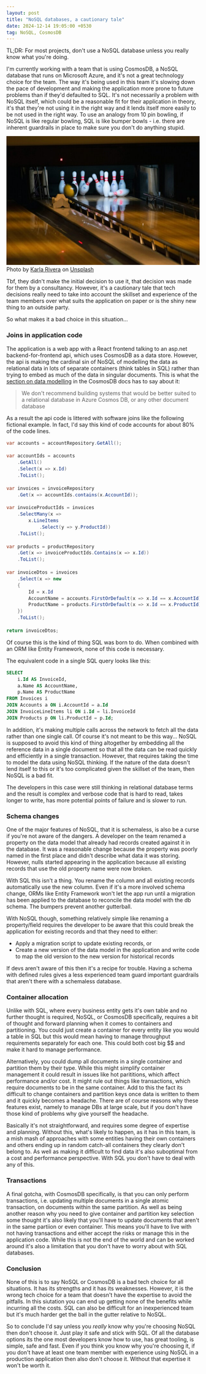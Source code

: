 ```yaml
---
layout: post
title: "NoSQL databases, a cautionary tale"
date: 2024-12-14 19:05:00 +0530
tag: NoSQL, CosmosDB
---
```


TL;DR: For most projects, don't use a NoSQL database unless you really know what you're doing.

I'm currently working with a team that is using CosmosDB, a NoSQL database that runs on Microsoft Azure, and it's not a great technology choice for the team. The way it's being used in this team it's slowing down the pace of development and making the application more prone to future problems than if they'd defaulted to SQL. It's not necessarily a problem with NoSQL itself, which could be a reasonable fit for their application in theory, it's that they're not using it in the right way and it lends itself more easily to be not used in the right way. To use an analogy from 10 pin bowling, if NoSQL is like regular bowling, SQL is like bumper bowls - i.e. there are inherent guardrails in place to make sure you don't do anything stupid.

<p>
<div>
  <img src="/assets/images/why-nosql-is-hard/karla-rivera-TS2_PvGhGgs-unsplash-sm.jpg" alt="Bumper Bowls Image">
  <figcaption>Photo by <a href="https://unsplash.com/@karla_rivera?utm_content=creditCopyText&utm_medium=referral&utm_source=unsplash">Karla Rivera</a> on <a href="https://unsplash.com/photos/bowling-balls-hitting-pins-TS2_PvGhGgs?utm_content=creditCopyText&utm_medium=referral&utm_source=unsplash">Unsplash</a></figcaption>
</div>
</p>

Tbf, they didn't make the initial decision to use it, that decision was made for them by a consultancy. However, it's a cautionary tale that tech decisions really need to take into account the skillset and experience of the team members over what suits the application on paper or is the shiny new thing to an outside party.

So what makes it a bad choice in this situation...

### Joins in application code

The application is a web app with a React frontend talking to an asp.net backend-for-frontend api, which uses CosmosDB as a data store. However, the api is making the cardinal sin of NoSQL of modelling the data as relational data in lots of separate containers (think tables in SQL) rather than trying to embed as much of the data in singular documents. This is what the [section on data modelling]((https://learn.microsoft.com/en-us/azure/cosmos-db/nosql/modeling-data#reference-data)) in the CosmosDB docs has to say about it:

> We don't recommend building systems that would be better suited to a relational database in Azure Cosmos DB, or any other document database

As a result the api code is littered with software joins like the following fictional example. In fact, I'd say this kind of code accounts for about 80% of the code lines.

```csharp
var accounts = accountRepository.GetAll();

var accountIds = accounts
    .GetAll()
    .Select(x => x.Id)
    .ToList();

var invoices = invoiceRepository
    .Get(x => accountIds.contains(x.AccountId));

var invoiceProductIds = invoices
    .SelectMany(x =>
        x.LineItems
            .Select(y => y.ProductId))
    .ToList();

var products = productRepository
    .Get(x => invoiceProductIds.Contains(x => x.Id))
    .ToList();

var invoiceDtos = invoices
    .Select(x => new
    {
        Id = x.Id
        AccountName = accounts.FirstOrDefault(x => x.Id == x.AccountId)?.Name,
        ProductName = products.FirstOrDefault(x => x.Id == x.ProductId)?.Name
    })
    .ToList();

return invoiceDtos;
```

Of course this is the kind of thing SQL was born to do. When combined with an ORM like Entity Framework, none of this code is necessary.

The equivalent code in a single SQL query looks like this:

```sql
SELECT 
    i.Id AS InvoiceId,
    a.Name AS AccountName,
    p.Name AS ProductName
FROM Invoices i
JOIN Accounts a ON i.AccountId = a.Id
JOIN InvoiceLineItems li ON i.Id = li.InvoiceId
JOIN Products p ON li.ProductId = p.Id;
```

In addition, it's making multiple calls across the network to fetch all the data rather than one single call. Of course it's not meant to be this way... NoSQL is supposed to avoid this kind of thing altogether by embedding all the reference data in a single document so that all the data can be read quickly and efficiently in a single transaction. However, that requires taking the time to model the data using NoSQL thinking. If the nature of the data doesn't lend itself to this or it's too complicated given the skillset of the team, then NoSQL is a bad fit.

The developers in this case were still thinking in relational database terms and the result is complex and verbose code that is hard to read, takes longer to write, has more potential points of failure and is slower to run.


### Schema changes

One of the major features of NoSQL, that it is schemaless, is also be a curse if you're not aware of the dangers. A developer on the team renamed a property on the data model that already had records created against it in the database. It was a reasonable change because the property was poorly named in the first place and didn't describe what data it was storing. However, nulls started appearing in the application because all existing records that use the old property name were now broken.

With SQL this isn't a thing. You rename the column and all existing records automatically use the new column. Even if it's a more involved schema change, ORMs like Entity Framework won't let the app run until a migration has been applied to the database to reconcile the data model with the db schema. The bumpers prevent another gutterball.

With NoSQL though, something relatively simple like renaming a property/field requires the developer to be aware that this could break the application for existing records and that they need to either:
- Apply a migration script to update existing records, or
- Create a new version of the data model in the application and write code to map the old version to the new version for historical records

If devs aren't aware of this then it's a recipe for trouble. Having a schema with defined rules gives a less experienced team guard important guardrails that aren't there with a schemaless database.


### Container allocation

Unlike with SQL, where every business entity gets it's own table and no further thought is required, NoSQL, or CosmosDB specifically, requires a bit of thought and forward planning when it comes to containers and partitioning. You could just create a container for every entity like you would a table in SQL but this would mean having to manage throughput requirements separately for each one. This could both cost big $$ and make it hard to manage performance.

Alternatively, you could dump all documents in a single container and partition them by their type. While this might simplify container management it could result in issues like hot parititions, which affect performance and/or cost. It might rule out things like transactions, which require documents to be in the same container. Add to this the fact its difficult to change containers and partition keys once data is written to them and it quickly becomes a headache.
There are of course reasons why these features exist, namely to manage DBs at large scale, but if you don't have those kind of problems why give yourself the headache.

Basically it's not straightforward, and requires some degree of expertise and planning. Without this, what's likely to happen, as it has in this team, is a mish mash of approaches with some entities having their own containers and others ending up in random catch-all containers they clearly don't belong to. As well as making it difficult to find data it's also suboptimal from a cost and performance perspective. With SQL you don't have to deal with any of this.


### Transactions

A final gotcha, with CosmosDB specifically, is that you can only perform transactions, i.e. updating multiple documents in a single atomic transaction, on documents within the same partition. As well as being another reason why you need to give container and partition key selection some thought it's also likely that you'll have to update documents that aren't in the same partiion or even container. This means you'll have to live with not having transactions and either accept the risks or manage this in the application code. While this is not the end of the world and can be worked around it's also a limitation that you don't have to worry about with SQL databases.


### Conclusion

None of this is to say NoSQL or CosmosDB is a bad tech choice for all situations. It has its strengths and it has its weaknesses. However, it is the wrong tech choice for a team that doesn't have the expertise to avoid the pitfalls. In this siutation you can end up getting none of the benefits while incurring all the costs. SQL can also be difficult for an inexperienced team but it's much harder get the ball in the gutter relative to NoSQL.

So to conclude I'd say unless you _really_ know why you're choosing NoSQL then don't choose it. Just play it safe and stick with SQL. Of all the database options its the one most developers know how to use, has great tooling, is simple, safe and fast. Even if you think you know why you're choosing it, if you don't have at least one team member with experience using NoSQL in a production application then also don't choose it. Without that expertise it won't be worth it.

